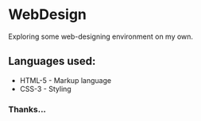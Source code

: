 # WebDesign
Exploring some web-designing environment on my own.

## Languages used:
* HTML-5 - Markup language
* CSS-3  - Styling

### Thanks...
